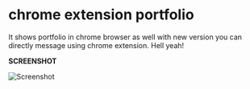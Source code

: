 # chrome extension portfolio
It shows portfolio in chrome browser as well with new version you can directly message using chrome extension. Hell yeah!

**SCREENSHOT**

![Screenshot](https://i.stack.imgur.com/qxmLL.png)
